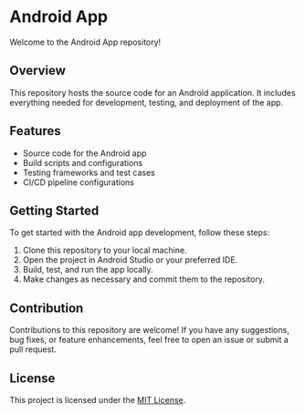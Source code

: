 # Android App

Welcome to the Android App repository!

## Overview

This repository hosts the source code for an Android application. It includes everything needed for development, testing, and deployment of the app.

## Features

- Source code for the Android app
- Build scripts and configurations
- Testing frameworks and test cases
- CI/CD pipeline configurations

## Getting Started

To get started with the Android app development, follow these steps:

1. Clone this repository to your local machine.
2. Open the project in Android Studio or your preferred IDE.
3. Build, test, and run the app locally.
4. Make changes as necessary and commit them to the repository.

## Contribution

Contributions to this repository are welcome! If you have any suggestions, bug fixes, or feature enhancements, feel free to open an issue or submit a pull request.

## License

This project is licensed under the [MIT License](LICENSE).

